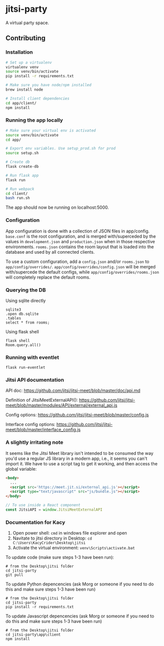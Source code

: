 # jitsi-party

A virtual party space.

## Contributing

### Installation
```bash
# Set up a virtualenv
virtualenv venv
source venv/bin/activate
pip install -r requirements.txt

# Make sure you have node/npm installed
brew install node

# Install client dependencies
cd app/client/
npm install
```

### Running the app locally
```bash
# Make sure your virtual env is activated
source venv/bin/activate
cd app/

# Export env variables. Use setup_prod.sh for prod
source setup.sh

# Create db
flask create-db

# Run flask app
flask run

# Run webpack
cd client/
bash run.sh
```

The app should now be running on localhost:5000.

### Configuration

App configuration is done with a collection of JSON files in app/config.
`base.conf` is the root configuration, and is merged with/superceded by the values in `development.json` and `production.json` when in those respective environments.
`rooms.json` contains the room layout that is loaded into the database and used by all connected clients.

To use a custom configuration, add a `config.json` and/or `rooms.json` to `app/config/overrides/`.
`app/config/overrides/config.json` will be merged with/supercede the default configs, while `app/config/overrides/rooms.json` will completely replace the default rooms.

### Querying the DB
Using sqlite directly
```
sqlite3
.open db.sqlite
.tables
select * from rooms;
```

Using flask shell
```
flask shell
Room.query.all()
```

### Running with eventlet
```
flask run-eventlet
```


### Jitsi API documentation
API doc:
https://github.com/jitsi/jitsi-meet/blob/master/doc/api.md

Definition of JitsiMeetExternalAPI():
https://github.com/jitsi/jitsi-meet/blob/master/modules/API/external/external_api.js

Config options:
https://github.com/jitsi/jitsi-meet/blob/master/config.js

Interface config options:
https://github.com/jitsi/jitsi-meet/blob/master/interface_config.js

### A slightly irritating note
It seems like the Jitsi Meet library isn't intended to be consumed the way you'd use a regular JS library in a modern app, i.e., it seems you can't import it. We have to use a script tag to get it working, and then access the global variable:
```html
<body>
  ...
  <script src='https://meet.jit.si/external_api.js'></script>
  <script type="text/javascript" src="js/bundle.js"></script>
</body>
```

```javascript
// To use inside a React component
const JitsiAPI = window.JitsiMeetExternalAPI
```

### Documentation for Kacy
1. Open power shell: `cmd` in windows file explorer and open
2. Navitate to jitsi directory in Desktop: `cd C:\Users\KacyCrider\Desktop\jitsi` 
3. Activate the virtual environment: `venv\Scripts\activate.bat`

To update code (make sure steps 1-3 have been run):
```
# from the Desktop\jitsi folder
cd jitsi-party
git pull
```

To update Python depencencies (ask Morg or someone if you need to do this and make sure steps 1-3 have been run)
```
# from the Desktop\jitsi folder
cd jitsi-party
pip install -r requirements.txt
```

To update Javascript depencencies (ask Morg or someone if you need to do this and make sure steps 1-3 have been run)
```
# from the Desktop\jitsi folder
cd jitsi-party\app\client
npm install
```
